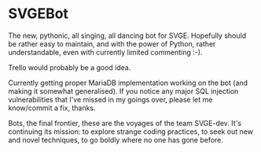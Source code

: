 # SVGEBot
The new, pythonic, all singing, all dancing bot for SVGE.
Hopefully should be rather easy to maintain, and with the power 
of Python, rather understandable, even with currently limited 
commenting :-).

Trello would probably be a good idea.

Currently getting proper MariaDB implementation working 
on the bot (and making it somewhat generalised). 
If you notice any major SQL injection vulnerabilities that 
I've missed in my goings over, please let me know/commit 
a fix, thanks.

Bots, the final frontier, these are the voyages of the team 
SVGE-dev. It's continuing its mission: to explore strange 
coding practices, to seek out new and novel techniques, to 
go boldly where no one has gone before.
